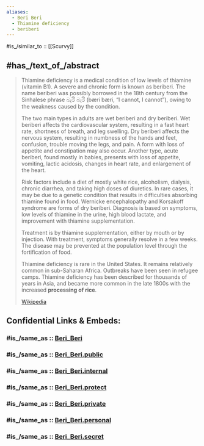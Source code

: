 ```yaml
---
aliases:
  - Beri Beri
  - Thiamine deficiency
  - beriberi
---
```


#is_/similar_to :: [[Scurvy]] 

## #has_/text_of_/abstract 

> Thiamine deficiency is a medical condition of low levels of thiamine (vitamin B1). 
> A severe and chronic form is known as beriberi. 
> The name beriberi was possibly borrowed in the 18th century from the Sinhalese phrase බැරි බැරි 
> (bæri bæri, “I cannot, I cannot”), owing to the weakness caused by the condition. 
> 
> The two main types in adults are wet beriberi and dry beriberi. 
> Wet beriberi affects the cardiovascular system, resulting in a fast heart rate, shortness of breath, 
> and leg swelling. 
> Dry beriberi affects the nervous system, resulting in numbness of the hands and feet, 
> confusion, trouble moving the legs, and pain. 
> A form with loss of appetite and constipation may also occur. 
> Another type, acute beriberi, found mostly in babies, presents with loss of appetite, 
> vomiting, lactic acidosis, changes in heart rate, and enlargement of the heart.
>
> Risk factors include a diet of mostly white rice, alcoholism, dialysis, chronic diarrhea, 
> and taking high doses of diuretics. 
> In rare cases, it may be due to a genetic condition 
> that results in difficulties absorbing thiamine found in food. 
> Wernicke encephalopathy and Korsakoff syndrome are forms of dry beriberi. 
> Diagnosis is based on symptoms, low levels of thiamine in the urine, high blood lactate, 
> and improvement with thiamine supplementation.
>
> Treatment is by thiamine supplementation, either by mouth or by injection. 
> With treatment, symptoms generally resolve in a few weeks. 
> The disease may be prevented at the population level through the fortification of food.
>
> Thiamine deficiency is rare in the United States. It remains relatively common in sub-Saharan Africa. 
> Outbreaks have been seen in refugee camps. 
> Thiamine deficiency has been described for thousands of years in Asia, 
> and became more common in the late 1800s with the increased __processing of rice__.
>
> [Wikipedia](https://en.wikipedia.org/wiki/Thiamine%20deficiency) 


## Confidential Links & Embeds: 

### #is_/same_as :: [Beri_Beri](/_Standards/bio/Metabolism/Nutrition/Vitamin/Beri_Beri.md) 

### #is_/same_as :: [Beri_Beri.public](/_public/bio/Metabolism/Nutrition/Vitamin/Beri_Beri.public.md) 

### #is_/same_as :: [Beri_Beri.internal](/_internal/bio/Metabolism/Nutrition/Vitamin/Beri_Beri.internal.md) 

### #is_/same_as :: [Beri_Beri.protect](/_protect/bio/Metabolism/Nutrition/Vitamin/Beri_Beri.protect.md) 

### #is_/same_as :: [Beri_Beri.private](/_private/bio/Metabolism/Nutrition/Vitamin/Beri_Beri.private.md) 

### #is_/same_as :: [Beri_Beri.personal](/_personal/bio/Metabolism/Nutrition/Vitamin/Beri_Beri.personal.md) 

### #is_/same_as :: [Beri_Beri.secret](/_secret/bio/Metabolism/Nutrition/Vitamin/Beri_Beri.secret.md)

